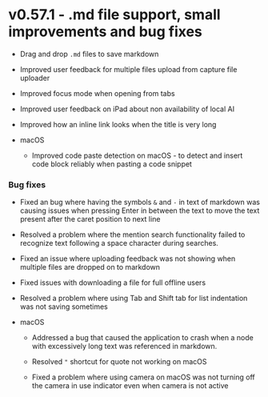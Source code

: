 # v0.57.1 - .md file support, small improvements and bug fixes

- Drag and drop ```.md``` files to save markdown

- Improved user feedback for multiple files upload from capture file uploader

- Improved focus mode when opening from tabs

- Improved user feedback on iPad about non availability of local AI

- Improved how an inline link looks when the title is very long

- macOS

    - Improved code paste detection on macOS - to detect and insert code block reliably when pasting a code snippet

### Bug fixes

- Fixed an bug where having the symbols ```&``` and ```-``` in text of markdown was causing issues when pressing Enter in between the text to move the text present after the caret position to next line

- Resolved a problem where the mention search functionality failed to recognize text following a space character during searches.

- Fixed an issue where uploading feedback was not showing when multiple files are dropped on to markdown

- Fixed issues with downloading a file for full offline users

- Resolved a problem where using Tab and Shift tab for list indentation was not saving sometimes

- macOS

    - Addressed a bug that caused the application to crash when a node with excessively long text was referenced in markdown.

    - Resolved ```"``` shortcut for quote not working on macOS

    - Fixed a problem where using camera on macOS was not turning off the camera in use indicator even when camera is not active